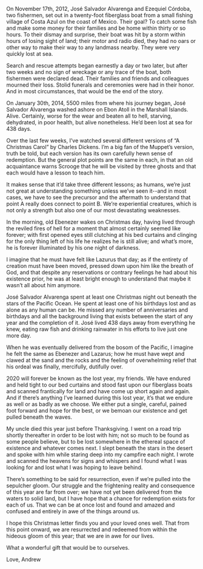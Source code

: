 On November 17th, 2012, José Salvador Alvarenga and Ezequiel Córdoba, two fishermen, set out in a twenty-foot fiberglass boat from a small fishing village of Costa Azul on the coast of Mexico. Their goal? To catch some fish and make some money for their families and be home within thirty or so hours. To their dismay and surprise, their boat was hit by a storm within hours of losing sight of land; their motor and radio died, they had no oars or other way to make their way to any landmass nearby. They were very quickly lost at sea. 

Search and rescue attempts began earnestly a day or two later, but after two weeks and no sign of wreckage or any trace of the boat, both fishermen were declared dead. Their families and friends and colleagues mourned their loss. Stolid funerals and ceremonies were had in their honor. And in most circumstances, that would be the end of the story. 

On January 30th, 2014, 5500 miles from where his journey began, José Salvador Alvarenga washed ashore on Ebon Atoll in the Marshall Islands. Alive. Certainly, worse for the wear and beaten all to hell, starving, dehydrated, in poor health, but alive nonetheless. He’d been lost at sea for 438 days. 

Over the last few weeks, I’ve watched several different versions of “A Christmas Carol” by Charles Dickens. I’m a big fan of the Muppet’s version, truth be told, but each version has its own carefully hewn sense of redemption. But the general plot points are the same in each, in that an old acquaintance warns Scrooge that he will be visited by three ghosts and that each would have a lesson to teach him.    

It makes sense that it’d take three different lessons; as humans, we’re just not great at understanding something unless we’ve seen it--and in most cases, we have to see the precursor and the aftermath to understand that point A really does connect to point B. We’re experiential creatures, which is not only a strength but also one of our most devastating weaknesses. 

In the morning, old Ebenezer wakes on Christmas day, having lived through the reviled fires of hell for a moment that almost certainly seemed like forever; with first opened eyes still clutching at his bed curtains and clinging for the only thing left of his life he realizes he is still alive; and what’s more, he is forever illuminated by his one night of darkness. 

I imagine that he must have felt like Lazurus that day; as if the entirety of creation must have been moved, pressed down upon him like the breath of God, and that despite any reservations or contrary feelings he had about his existence prior, he was at least bright enough to understand that maybe it wasn’t all about him anymore. 

José Salvador Alvarenga spent at least one Christmas night out beneath the stars of the Pacific Ocean. He spent at least one of his birthdays lost and as alone as any human can be. He missed any number of anniversaries and birthdays and all the background living that exists between the start of any year and the completion of it. José lived 438 days away from everything he knew, eating raw fish and drinking rainwater in his efforts to live just one more day.  

When he was eventually delivered from the bosom of the Pacific, I imagine he felt the same as Ebenezer and Lazarus; how he must have wept and clawed at the sand and the rocks and the feeling of overwhelming relief that his ordeal was finally, mercifully, dutifully over. 

2020 will forever be known as the lost year, my friends. We have endured and held tight to our bed curtains and stood fast upon our fiberglass boats and scanned frantically for land and have come up short again and again. And if there’s anything I’ve learned during this lost year, it’s that we endure as well or as badly as we choose. We either put a single, careful, pained foot forward and hope for the best, or we bemoan our existence and get pulled beneath the waves. 

My uncle died this year just before Thanksgiving. I went on a road trip shortly thereafter in order to be lost with him; not so much to be found as some people believe, but to be lost somewhere in the ethereal space of existence and whatever comes next. I slept beneath the stars in the desert and spoke with him while staring deep into my campfire each night. I wrote and scanned the heavens for signs and whispers and I found what I was looking for and lost what I was hoping to leave behind. 

There’s something to be said for resurrection, even if we’re pulled into the sepulcher gloom. Our struggle and the frightening reality and consequence of this year are far from over; we have not yet been delivered from the waters to solid land, but I have hope that a chance for redemption exists for each of us. That we can be at once lost and found and amazed and confused and entirely in awe of the things around us. 

I hope this Christmas letter finds you and your loved ones well. That from this point onward, we are resurrected and redeemed from within the hideous gloom of this year; that we are in awe for our lives. 

What a wonderful gift that would be to ourselves. 

Love,
Andrew